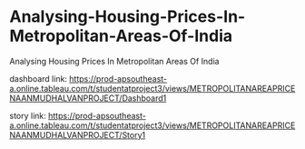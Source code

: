 # Analysing-Housing-Prices-In-Metropolitan-Areas-Of-India
Analysing Housing Prices In Metropolitan Areas Of India

dashboard link: https://prod-apsoutheast-a.online.tableau.com/t/studentatproject3/views/METROPOLITANAREAPRICENAANMUDHALVANPROJECT/Dashboard1

story link: https://prod-apsoutheast-a.online.tableau.com/t/studentatproject3/views/METROPOLITANAREAPRICENAANMUDHALVANPROJECT/Story1
